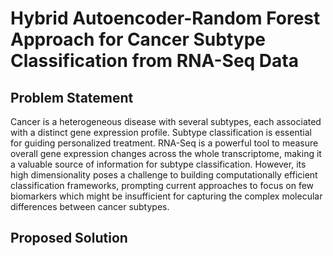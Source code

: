 # Hybrid Autoencoder-Random Forest Approach for Cancer Subtype Classification from RNA-Seq Data

## Problem Statement
Cancer is a heterogeneous disease with several subtypes, each associated with a distinct gene expression profile. Subtype classification is essential for guiding personalized treatment. RNA-Seq is a powerful tool to measure overall gene expression changes across the whole transcriptome, making it a valuable source of information for subtype classification. However, its high dimensionality poses a challenge to building computationally efficient classification frameworks, prompting current approaches to focus on few biomarkers which might be insufficient for capturing the complex molecular differences between cancer subtypes.

## Proposed Solution

